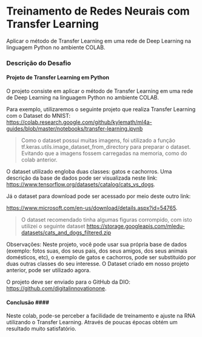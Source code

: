 # Treinamento de Redes Neurais com Transfer Learning

Aplicar o método de Transfer Learning em uma rede de Deep Learning na linguagem Python no ambiente COLAB. 


### Descrição do Desafio ###
 
#### Projeto de Transfer Learning em Python #### 
O projeto consiste em aplicar o método de Transfer Learning em uma rede de Deep Learning na linguagem Python no ambiente COLAB.  

Para exemplo, utilizaremos o seguinte projeto que realiza Transfer Learning com o Dataset do MNIST: 
https://colab.research.google.com/github/kylemath/ml4a-guides/blob/master/notebooks/transfer-learning.ipynb 

> Como o dataset possui muitas imagens, foi utilizado a função tf.keras.utils.image_dataset_from_directory para preparar o dataset. Evitando que a imagens fossem carregadas na memoria, como do colab anterior. 

O dataset utilizado engloba duas classes: gatos e cachorros. Uma descrição da base de dados pode ser visualizada neste link: https://www.tensorflow.org/datasets/catalog/cats_vs_dogs. 

Já o dataset para download pode ser acessado por meio deste outro link:

https://www.microsoft.com/en-us/download/details.aspx?id=54765. 

> O dataset recomendado tinha algumas figuras corrompido, com isto utilizei o seguinte dataset https://storage.googleapis.com/mledu-datasets/cats_and_dogs_filtered.zip 

Observações: Neste projeto, você pode usar sua própria base de dados (exemplo: fotos suas, dos seus pais, dos seus amigos, dos seus animais domésticos, etc), o exemplo de gatos e cachorros, pode ser substituído por duas outras classes do seu interesse. O Dataset criado em nosso projeto anterior, pode ser utilizado agora.  

O projeto deve ser enviado para o GitHub da DIO: https://github.com/digitalinnovationone.



#### Conclusão #### ####
Neste colab, pode-se perceber a facilidade de treinamento e ajuste na RNA utilizando o Transfer Learning. Através de poucas épocas obtém um resultado muito satisfatório.
